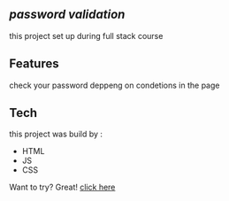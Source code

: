 
## _password validation_

this project set up during full stack course


## Features

check your password deppeng on condetions in the page




## Tech

this project was build by :

- HTML
- JS
- CSS







Want to try? Great!
[click here](https://nareens.github.io/password-validation-nareen/)






